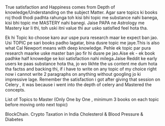 True satisfaction and Happiness comes from Depth of knowledge/Understanding on the subject Matter.
Agar sare topics ki books roj thodi thodi padhta rahunga toh kisi bhi topic me substance nahi banega, kisi bhi topic me MASTERY nahi banegi. Jaise PAPA ne Astrology me Mastery kar li thi, toh uski itni value thi aur usko satisfied feel hota tha.

Ek hi Topic ko choose karo aur uspe pura research maar ke expect ban jao. Usi TOPIC pe sari books padho lagatar, bina dusre topic me jaye.This is also what Cal Newport means with deep knowledge. Pehle ek topic par pura research maarke uske master ban jao fir hi dusre pe jao.Aise ek - ek book padhke half knowedge se koi satisfaction nahi milega.Jaise Reddit ke early users ke paas substance hota tha, jo wo likhte the us content me dum hota tha factss and backing thi, if i have to write on any topic of my choice right now i cannot write 2 paragraphs on anything without googling jo ki impressive lage.
Remember the satisfaction i got after giving that session on Celery , it was because i went into the depth of celery and Mastered the concepts.


List of Topics to Master (Only One by One , minimum 3 books on each topic before moving onto next topic)

BlockChain.
Crypto
Taxation in India
Cholesterol & Blood Pressure & Diabetes